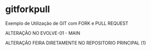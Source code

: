 # gitforkpull
Exemplo de Utilização de GIT com FORK e PULL REQUEST

ALTERAÇÃO NO EVOLVE-01 - MAIN

ALTERAÇÃO FEIRA DIRETAMENTE NO REPOSITORIO PRINCIPAL (1)

